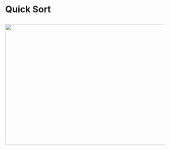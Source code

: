 # Quick Sort

<h2 align="center"> <img src="https://github.com/OsemaFadhel/Algorithms/tree/main/sorting/Quick%20Sort/quick_sort.png" width="800" height="380" /> </h2>
